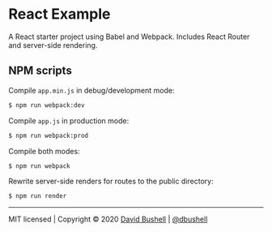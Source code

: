 # React Example

A React starter project using Babel and Webpack. Includes React Router and server-side rendering.

## NPM scripts

Compile `app.min.js` in debug/development mode:

```sh
$ npm run webpack:dev
```

Compile `app.js` in production mode:

```sh
$ npm run webpack:prod
```

Compile both modes:

```sh
$ npm run webpack
```

Rewrite server-side renders for routes to the public directory:

```sh
$ npm run render
```

* * *

MIT licensed | Copyright © 2020 [David Bushell](http://dbushell.com) | [@dbushell](http://twitter.com/dbushell)
